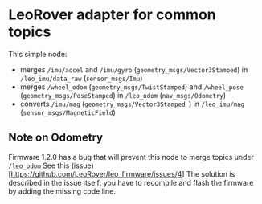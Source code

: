 # LeoRover adapter for common topics

This simple node:

- merges `/imu/accel` and `/imu/gyro` (`geometry_msgs/Vector3Stamped`) in `/leo_imu/data_raw` (`sensor_msgs/Imu`)
- merges `/wheel_odom` (`geometry_msgs/TwistStamped`) and `/wheel_pose` (`geometry_msgs/PoseStamped`) in `/leo_odom` (`nav_msgs/Odometry`)
- converts `/imu/mag` (`geometry_msgs/Vector3Stamped `) in `/leo_imu/mag` (`sensor_msgs/MagneticField`)

## Note on Odometry

Firmware 1.2.0 has a bug that will prevent this node to merge topics under `/leo_odom`
See this (issue)[https://github.com/LeoRover/leo_firmware/issues/4]
The solution is described in the issue itself: you have to recompile and flash the firmware by adding the missing code line.
